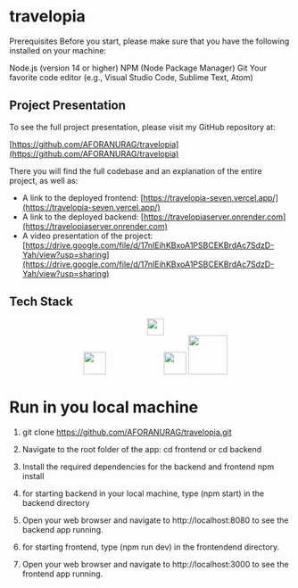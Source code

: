 # travelopia

Prerequisites
Before you start, please make sure that you have the following installed on your machine:

Node.js (version 14 or higher)
NPM (Node Package Manager)
Git
Your favorite code editor (e.g., Visual Studio Code, Sublime Text, Atom)

## Project Presentation

To see the full project presentation, please visit my GitHub repository at:

[https://github.com/AFORANURAG/travelopia](https://github.com/AFORANURAG/travelopia)

There you will find the full codebase and an explanation of the entire project, as well as:

- A link to the deployed frontend: [https://travelopia-seven.vercel.app/](https://travelopia-seven.vercel.app/)
- A link to the deployed backend: [https://travelopiaserver.onrender.com](https://travelopiaserver.onrender.com)
- A video presentation of the project: [https://drive.google.com/file/d/17nIEihKBxoA1PSBCEKBrdAc7SdzD-Yah/view?usp=sharing](https://drive.google.com/file/d/17nIEihKBxoA1PSBCEKBrdAc7SdzD-Yah/view?usp=sharing)


## Tech Stack

<p align="center">
  <img src="https://cdn.svgporn.com/logos/nextjs.svg" height="30" style="margin-left: 20px" /><br/>
  <img src="https://cdn.svgporn.com/logos/mongodb.svg" height="40" style="margin-left: 20px" />
  <img src="https://cdn.svgporn.com/logos/express.svg" height="40" style="margin-left: 100px" />
  <img src="https://cdn.svgporn.com/logos/nodejs.svg" height="70" />
</p>





# Run in you local machine

1. git clone https://github.com/AFORANURAG/travelopia.git

2. Navigate to the root folder of the app:
   cd frontend or cd backend

3. Install the required dependencies for the backend and frontend 
   npm install

4. for starting backend in your local machine, type (npm start) in the backend directory

5. Open your web browser and navigate to http://localhost:8080 to see the backend app running.

6. for starting frontend, type (npm run dev) in the frontendend directory.

7. Open your web browser and navigate to http://localhost:3000 to see the frontend app running.


